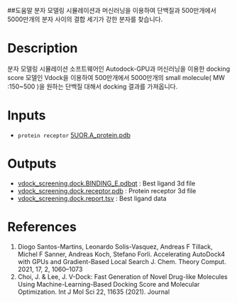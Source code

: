 ##도움말
분자 모델링 시뮬레이션과 머신러닝을 이용하여 단백질과 500만개에서 5000만개의 분자 사이의 결합 세기가 강한 분자를 찾습니다.

# Description

분자 모델링 시뮬레이션 소프트웨어인 Autodock-GPU과 머신러닝을 이용한 docking score 모델인 Vdock을 이용하여 500만개에서 5000만개의 small molecule( MW :150~500 )을 원하는 단백질 대해서 docking 결과를 가져옵니다.

# Inputs

- `protein receptor` [5UOR.A_protein.pdb](https://docs.ad3.io/media/apps/dock_millions/examples/input/5UOR.A_protein.pdb)

# Outputs

- [vdock_screening.dock.BINDING_E.pdbqt](https://docs.ad3.io/media/apps/dock_millions/examples/output/vdock_screening.dock.BINDING_E.pdbqt) : Best ligand 3d file
- [vdock_screening.dock.receptor.pdb](https://docs.ad3.io/media/apps/dock_millions/examples/output/vdock_screening.dock.receptor.pdb) : Protein receptor 3d file
- [vdock_screening.dock.report.tsv](https://docs.ad3.io/media/apps/dock_millions/examples/output/vdock_screening.dock.report.tsv) : Best ligand data

# References

1. Diogo Santos-Martins, Leonardo Solis-Vasquez, Andreas F Tillack, Michel F Sanner, Andreas Koch, Stefano Forli. Accelerating AutoDock4 with GPUs and Gradient-Based Local Search J. Chem. Theory Comput. 2021, 17, 2, 1060–1073
2. Choi, J. & Lee, J. V-Dock: Fast Generation of Novel Drug-like Molecules Using Machine-Learning-Based Docking Score and Molecular Optimization. Int J Mol Sci 22, 11635 (2021). Journal
